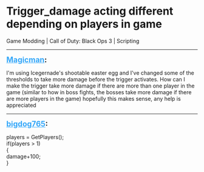 # Trigger_damage acting different depending on players in game
Game Modding | Call of Duty: Black Ops 3 | Scripting

---
<strong style="font-size: 1.4em;"><span style="text-decoration: underline;text-decoration-color: #34a7f9;"><span style="color:#34a7f9;">Magicman</span></span>:</strong>

<p>I&#39;m using Icegernade&#39;s shootable easter egg and I&#39;ve changed some of the thresholds to take more damage before the trigger activates. How can I make the trigger take more damage if there are more than one player in the game (similar to how in boss fights, the bosses take more damage if there are more players in the game) hopefully this makes sense, any help is appreciated</p>

---
<strong style="font-size: 1.4em;"><span style="text-decoration: underline;text-decoration-color: #34a7f9;"><span style="color:#34a7f9;">bigdog765</span></span>:</strong>

<p>players = GetPlayers();<br />    if(players &gt; 1)<br />    {<br />        damage+100;<br />    }</p>
